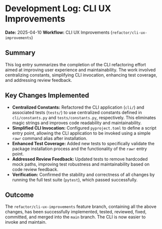 # Development Log: CLI UX Improvements

**Date:** 2025-04-10
**Workflow:** CLI UX Improvements (`refactor/cli-ux-improvements`)

## Summary

This log entry summarizes the completion of the CLI refactoring effort aimed at improving user experience and maintainability. The work involved centralizing constants, simplifying CLI invocation, enhancing test coverage, and addressing review feedback.

## Key Changes Implemented

*   **Centralized Constants:** Refactored the CLI application (`cli/`) and associated tests (`tests/`) to use centralized constants defined in `cli/constants.py` and `tests/constants.py`, respectively. This eliminates magic strings and improves code readability and maintainability.
*   **Simplified CLI Invocation:** Configured `pyproject.toml` to define a script entry point, allowing the CLI application to be invoked using a simple `rawr` command alias after installation.
*   **Enhanced Test Coverage:** Added new tests to specifically validate the package installation process and the functionality of the `rawr` entry point.
*   **Addressed Review Feedback:** Updated tests to remove hardcoded mock paths, improving test robustness and maintainability based on code review feedback.
*   **Verification:** Confirmed the stability and correctness of all changes by running the full test suite (`pytest`), which passed successfully.

## Outcome

The `refactor/cli-ux-improvements` feature branch, containing all the above changes, has been successfully implemented, tested, reviewed, fixed, committed, and merged into the `main` branch. The CLI is now easier to invoke and maintain.